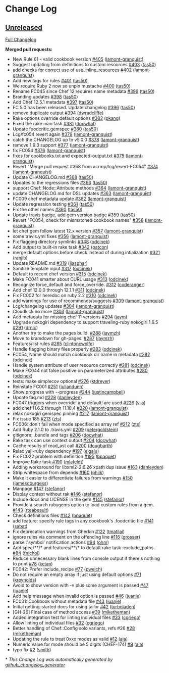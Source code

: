 # Change Log

## [Unreleased](https://github.com/acrmp/foodcritic/tree/HEAD)

[Full Changelog](https://github.com/acrmp/foodcritic/compare/v5.0.0...HEAD)

**Merged pull requests:**

- New Rule 61 - valid cookbook version [\#405](https://github.com/acrmp/foodcritic/pull/405) ([lamont-granquist](https://github.com/lamont-granquist))
- Suggest updating from definitions to custom resources [\#403](https://github.com/acrmp/foodcritic/pull/403) ([tas50](https://github.com/tas50))
- add checks for correct use of use\_inline\_resources [\#402](https://github.com/acrmp/foodcritic/pull/402) ([lamont-granquist](https://github.com/lamont-granquist))
- Add new tags for rules [\#401](https://github.com/acrmp/foodcritic/pull/401) ([tas50](https://github.com/tas50))
- We require Ruby 2 now so unpin mustache [\#400](https://github.com/acrmp/foodcritic/pull/400) ([tas50](https://github.com/tas50))
- Rename FC045 since Chef 12 requires name metadata [\#399](https://github.com/acrmp/foodcritic/pull/399) ([tas50](https://github.com/tas50))
- Branding updates [\#398](https://github.com/acrmp/foodcritic/pull/398) ([tas50](https://github.com/tas50))
- Add Chef 12.5.1 metadata [\#397](https://github.com/acrmp/foodcritic/pull/397) ([tas50](https://github.com/tas50))
- FC 5.0 has been released.  Update changelog [\#396](https://github.com/acrmp/foodcritic/pull/396) ([tas50](https://github.com/tas50))
- remove duplicate output [\#394](https://github.com/acrmp/foodcritic/pull/394) ([dwradcliffe](https://github.com/dwradcliffe))
- Rake options override default options [\#382](https://github.com/acrmp/foodcritic/pull/382) ([pkang](https://github.com/pkang))
- Fixed the rake man task [\#381](https://github.com/acrmp/foodcritic/pull/381) ([docwhat](https://github.com/docwhat))
- Update foodcritic.gemspec [\#380](https://github.com/acrmp/foodcritic/pull/380) ([tas50](https://github.com/tas50))
- Lcg/fc054 revert again [\#379](https://github.com/acrmp/foodcritic/pull/379) ([lamont-granquist](https://github.com/lamont-granquist))
- catch the CHANGELOG up to v5.0.0 [\#378](https://github.com/acrmp/foodcritic/pull/378) ([lamont-granquist](https://github.com/lamont-granquist))
- remove 1.9.3 support [\#377](https://github.com/acrmp/foodcritic/pull/377) ([lamont-granquist](https://github.com/lamont-granquist))
- fix FC054 [\#376](https://github.com/acrmp/foodcritic/pull/376) ([lamont-granquist](https://github.com/lamont-granquist))
- fixes for cookbooks.txt and expected-output.txt [\#375](https://github.com/acrmp/foodcritic/pull/375) ([lamont-granquist](https://github.com/lamont-granquist))
- Revert "Merge pull request \#358 from acrmp/lcg/revert-FC054" [\#374](https://github.com/acrmp/foodcritic/pull/374) ([lamont-granquist](https://github.com/lamont-granquist))
- Update CHANGELOG.md [\#368](https://github.com/acrmp/foodcritic/pull/368) ([tas50](https://github.com/tas50))
- Updates to the regressions files [\#366](https://github.com/acrmp/foodcritic/pull/366) ([tas50](https://github.com/tas50))
- support Chef::Node::Attribute methods [\#364](https://github.com/acrmp/foodcritic/pull/364) ([lamont-granquist](https://github.com/lamont-granquist))
- update CHANGELOG.md for DSL updates [\#363](https://github.com/acrmp/foodcritic/pull/363) ([lamont-granquist](https://github.com/lamont-granquist))
- FC009 chef metadata update [\#362](https://github.com/acrmp/foodcritic/pull/362) ([lamont-granquist](https://github.com/lamont-granquist))
- Update regression testing [\#361](https://github.com/acrmp/foodcritic/pull/361) ([tas50](https://github.com/tas50))
- Fix the other names [\#360](https://github.com/acrmp/foodcritic/pull/360) ([tas50](https://github.com/tas50))
- Update travis badge, add gem version badge [\#359](https://github.com/acrmp/foodcritic/pull/359) ([tas50](https://github.com/tas50))
- Revert "FC054, check for mismatched cookbook names" [\#358](https://github.com/acrmp/foodcritic/pull/358) ([lamont-granquist](https://github.com/lamont-granquist))
- let chef gem follow latest 12.x version [\#357](https://github.com/acrmp/foodcritic/pull/357) ([lamont-granquist](https://github.com/lamont-granquist))
- some travis.yml fixes [\#356](https://github.com/acrmp/foodcritic/pull/356) ([lamont-granquist](https://github.com/lamont-granquist))
- Fix flagging directory symlinks [\#348](https://github.com/acrmp/foodcritic/pull/348) ([odcinek](https://github.com/odcinek))
- Add output to built-in rake task [\#342](https://github.com/acrmp/foodcritic/pull/342) ([patcon](https://github.com/patcon))
- merge default options before check instead of during intialization [\#321](https://github.com/acrmp/foodcritic/pull/321) ([ranjib](https://github.com/ranjib))
- Update README.md [\#319](https://github.com/acrmp/foodcritic/pull/319) ([jjasghar](https://github.com/jjasghar))
- Sanitize template input [\#317](https://github.com/acrmp/foodcritic/pull/317) ([odcinek](https://github.com/odcinek))
- Default to recent chef version [\#315](https://github.com/acrmp/foodcritic/pull/315) ([odcinek](https://github.com/odcinek))
- Make FC041 smarter about CURL usage [\#313](https://github.com/acrmp/foodcritic/pull/313) ([odcinek](https://github.com/odcinek))
- Recognize force\_default and force\_override. [\#312](https://github.com/acrmp/foodcritic/pull/312) ([coderanger](https://github.com/coderanger))
- Add chef 12.0.0 through 12.1.1 [\#311](https://github.com/acrmp/foodcritic/pull/311) ([odcinek](https://github.com/odcinek))
- Fix FC002 for heredoc on ruby 2.2 [\#310](https://github.com/acrmp/foodcritic/pull/310) ([odcinek](https://github.com/odcinek))
- add warnings for use of recommends/suggests [\#309](https://github.com/acrmp/foodcritic/pull/309) ([lamont-granquist](https://github.com/lamont-granquist))
- Lcg/changelog updates [\#304](https://github.com/acrmp/foodcritic/pull/304) ([lamont-granquist](https://github.com/lamont-granquist))
- Cloudkick no more [\#303](https://github.com/acrmp/foodcritic/pull/303) ([lamont-granquist](https://github.com/lamont-granquist))
- Add metadata for missing chef 11 versions [\#294](https://github.com/acrmp/foodcritic/pull/294) ([jaym](https://github.com/jaym))
- Upgrade nokogiri dependency to support traveling-ruby nokogiri 1.6.5 [\#291](https://github.com/acrmp/foodcritic/pull/291) ([drnic](https://github.com/drnic))
- Another try to make the pages build. [\#288](https://github.com/acrmp/foodcritic/pull/288) ([jaymzh](https://github.com/jaymzh))
- Move to kramdown for gh-pages. [\#287](https://github.com/acrmp/foodcritic/pull/287) ([jaymzh](https://github.com/jaymzh))
- Features/list rules [\#285](https://github.com/acrmp/foodcritic/pull/285) ([clintoncwolfe](https://github.com/clintoncwolfe))
- Handle flagging binary files properly [\#283](https://github.com/acrmp/foodcritic/pull/283) ([odcinek](https://github.com/odcinek))
- FC054, Name should match cookbook dir name in metadata [\#282](https://github.com/acrmp/foodcritic/pull/282) ([odcinek](https://github.com/odcinek))
- Handle system attribute of user resource correctly [\#281](https://github.com/acrmp/foodcritic/pull/281) ([odcinek](https://github.com/odcinek))
- Make FC044 not false positive on parameterized attributes [\#280](https://github.com/acrmp/foodcritic/pull/280) ([odcinek](https://github.com/odcinek))
- tests: make simplecov optional [\#276](https://github.com/acrmp/foodcritic/pull/276) ([ktdreyer](https://github.com/ktdreyer))
- Reinstate FC001 [\#251](https://github.com/acrmp/foodcritic/pull/251) ([juliandunn](https://github.com/juliandunn))
- Show progress with --progress [\#244](https://github.com/acrmp/foodcritic/pull/244) ([justincampbell](https://github.com/justincampbell))
- Update faq.md [\#228](https://github.com/acrmp/foodcritic/pull/228) ([danleyden](https://github.com/danleyden))
- FC047 triggers when override! and default! are used [\#226](https://github.com/acrmp/foodcritic/pull/226) ([v-a](https://github.com/v-a))
- add chef 11.6.2 through 11.10.4 [\#220](https://github.com/acrmp/foodcritic/pull/220) ([lamont-granquist](https://github.com/lamont-granquist))
- relax nokogiri gemspec pinning [\#217](https://github.com/acrmp/foodcritic/pull/217) ([lamont-granquist](https://github.com/lamont-granquist))
- Fix issue 185 [\#213](https://github.com/acrmp/foodcritic/pull/213) ([zts](https://github.com/zts))
- FC006: don't fail when mode specified as array ref [\#212](https://github.com/acrmp/foodcritic/pull/212) ([zts](https://github.com/zts))
- Add Ruby 2.1.0 to .travis.yml [\#209](https://github.com/acrmp/foodcritic/pull/209) ([petergoldstein](https://github.com/petergoldstein))
- gitignore: .bundle and tags [\#206](https://github.com/acrmp/foodcritic/pull/206) ([docwhat](https://github.com/docwhat))
- Rake task can use context output [\#204](https://github.com/acrmp/foodcritic/pull/204) ([docwhat](https://github.com/docwhat))
- Cache results of read\_ast call [\#200](https://github.com/acrmp/foodcritic/pull/200) ([dougbarth](https://github.com/dougbarth))
- Relax yajl-ruby dependency [\#197](https://github.com/acrmp/foodcritic/pull/197) ([elgalu](https://github.com/elgalu))
- Fix FC022 problem with definition [\#195](https://github.com/acrmp/foodcritic/pull/195) ([bpaquet](https://github.com/bpaquet))
- Improve Rake task [\#190](https://github.com/acrmp/foodcritic/pull/190) ([mlafeldt](https://github.com/mlafeldt))
- Adding workaround for libxml2-2.6.26 xpath dup issue [\#163](https://github.com/acrmp/foodcritic/pull/163) ([danleyden](https://github.com/danleyden))
- Strip whitespace from depends [\#160](https://github.com/acrmp/foodcritic/pull/160) ([philk](https://github.com/philk))
- Make it easier to differentiate failures from warnings [\#150](https://github.com/acrmp/foodcritic/pull/150) ([jamesdburgess](https://github.com/jamesdburgess))
- Manpage [\#147](https://github.com/acrmp/foodcritic/pull/147) ([stefanor](https://github.com/stefanor))
- Display context without rak [\#146](https://github.com/acrmp/foodcritic/pull/146) ([stefanor](https://github.com/stefanor))
- Include docs and LICENSE in the gem [\#145](https://github.com/acrmp/foodcritic/pull/145) ([stefanor](https://github.com/stefanor))
- Provide a search rubygems option to load custom rules from a gem. [\#143](https://github.com/acrmp/foodcritic/pull/143) ([rteabeault](https://github.com/rteabeault))
- Check definitions files [\#142](https://github.com/acrmp/foodcritic/pull/142) ([bpaquet](https://github.com/bpaquet))
- add feature: specify rule tags in any cookbook's .foodcritic file [\#141](https://github.com/acrmp/foodcritic/pull/141) ([sabat](https://github.com/sabat))
- Fix deprecation warnings from Gherkin [\#122](https://github.com/acrmp/foodcritic/pull/122) ([tmatilai](https://github.com/tmatilai))
- ignore rules via comment on the offending line [\#116](https://github.com/acrmp/foodcritic/pull/116) ([grosser](https://github.com/grosser))
- parse :'symbol' notification actions [\#94](https://github.com/acrmp/foodcritic/pull/94) ([ohm](https://github.com/ohm))
- Add spec/\*\*/\* and features/\*\*/\* to default rake task :exclude\_paths. [\#84](https://github.com/acrmp/foodcritic/pull/84) ([fnichol](https://github.com/fnichol))
- Reduce unnecessary blank lines from console output if there's nothing to print [\#78](https://github.com/acrmp/foodcritic/pull/78) ([ketan](https://github.com/ketan))
- FC042: Prefer include\_recipe [\#77](https://github.com/acrmp/foodcritic/pull/77) ([pwelch](https://github.com/pwelch))
- Do not require an empty array if just using default options [\#71](https://github.com/acrmp/foodcritic/pull/71) ([kreynolds](https://github.com/kreynolds))
- Avoid to show version with -v plus some argument is passed [\#47](https://github.com/acrmp/foodcritic/pull/47) ([juanje](https://github.com/juanje))
- Add help message when invalid option is passed [\#46](https://github.com/acrmp/foodcritic/pull/46) ([juanje](https://github.com/juanje))
- FC031: Cookbook without metadata file [\#43](https://github.com/acrmp/foodcritic/pull/43) ([juanje](https://github.com/juanje))
- Initial getting-started docs for using tailor [\#42](https://github.com/acrmp/foodcritic/pull/42) ([turboladen](https://github.com/turboladen))
- \[GH-26\] Final case of method access [\#39](https://github.com/acrmp/foodcritic/pull/39) ([miketheman](https://github.com/miketheman))
- Added integration test for linting individual files [\#33](https://github.com/acrmp/foodcritic/pull/33) ([cgriego](https://github.com/cgriego))
- Allow linting of individual files [\#32](https://github.com/acrmp/foodcritic/pull/32) ([cgriego](https://github.com/cgriego))
- Better handling of Chef::Config solo variants, refs \#26 [\#28](https://github.com/acrmp/foodcritic/pull/28) ([miketheman](https://github.com/miketheman))
- Updating the rule to treat 0xxx modes as valid [\#12](https://github.com/acrmp/foodcritic/pull/12) ([aia](https://github.com/aia))
- Numeric value for mode should be 5 digits \(CHEF-174\) [\#9](https://github.com/acrmp/foodcritic/pull/9) ([aia](https://github.com/aia))
- typo fix [\#2](https://github.com/acrmp/foodcritic/pull/2) ([smith](https://github.com/smith))



\* *This Change Log was automatically generated by [github_changelog_generator](https://github.com/skywinder/Github-Changelog-Generator)*